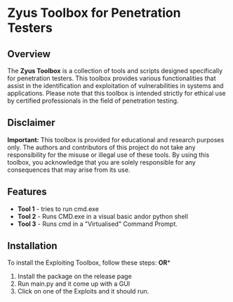 # Zyus Toolbox for Penetration Testers

## Overview

The **Zyus Toolbox** is a collection of tools and scripts designed specifically for penetration testers. This toolbox provides various functionalities that assist in the identification and exploitation of vulnerabilities in systems and applications. Please note that this toolbox is intended strictly for ethical use by certified professionals in the field of penetration testing.

## Disclaimer

**Important:** This toolbox is provided for educational and research purposes only. The authors and contributors of this project do not take any responsibility for the misuse or illegal use of these tools. By using this toolbox, you acknowledge that you are solely responsible for any consequences that may arise from its use.

## Features

- **Tool 1** - tries to run cmd.exe
- **Tool 2** - Runs CMD.exe in a visual basic andor python shell
- **Tool 3** - Runs cmd in a "Virtualised" Command Prompt. 

## Installation

To install the Exploiting Toolbox, follow these steps:
**OR***
1. Install the package on the release page
2. Run main.py and it come up with a GUI
3. Click on one of the Exploits and it should run.

